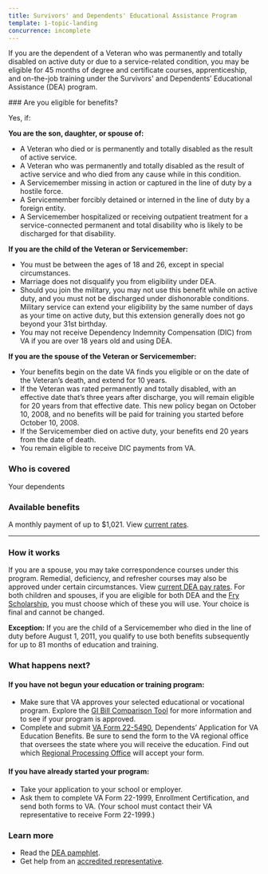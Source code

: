 ```yaml
---
title: Survivors' and Dependents' Educational Assistance Program
template: 1-topic-landing
concurrence: incomplete
---
```


If you are the dependent of a Veteran who was permanently and totally disabled on active duty or due to a service-related condition, you may be eligible for 45 months of degree and certificate courses, apprenticeship, and on-the-job training under the Survivors' and Dependents’ Educational Assistance (DEA) program.

<div class="call-out usa-content" markdown="1">
### Are you eligible for benefits?

Yes, if:

**You are the son, daughter, or spouse of:**

- A Veteran who died or is permanently and totally disabled as the result of active service.
- A Veteran who was permanently and totally disabled as the result of active service and who died from any cause while in this condition.
- A Servicemember missing in action or captured in the line of duty by a hostile force.
- A Servicemember forcibly detained or interned in the line of duty by a foreign entity.
- A Servicemember hospitalized or receiving outpatient treatment for a service-connected permanent and total disability who is likely to be discharged for that disability.

**If you are the child of the Veteran or Servicemember:**

- You must be between the ages of 18 and 26, except in special circumstances.
- Marriage does not disqualify you from eligibility under DEA.
- Should you join the military, you may not use this benefit while on active duty, and you must not be discharged under dishonorable conditions. Military service can extend your eligibility by the same number of days as your time on active duty, but this extension generally does not go beyond your 31st birthday.
- You may not receive Dependency Indemnity Compensation (DIC) from VA if you are over 18 years old and using DEA.

**If you are the spouse of the Veteran or Servicemember:**

- Your benefits begin on the date VA finds you eligible or on the date of the Veteran’s death, and extend for 10 years.
- If the Veteran was rated permanently and totally disabled, with an effective date that’s three years after discharge, you will remain eligible for 20 years from that effective date. This new policy began on October 10, 2008, and no benefits will be paid for training you started before October 10, 2008.
- If the Servicemember died on active duty, your benefits end 20 years from the date of death.
- You remain eligible to receive DIC payments from VA.

### Who is covered

Your dependents
</div>

### Available benefits

A monthly payment of up to $1,021. View [current rates](http://www.benefits.va.gov/GIBILL/resources/benefits_resources/rates/ch35/ch35rates100115.asp).

-------

### How it works
If you are a spouse, you may take correspondence courses under this program. Remedial, deficiency, and refresher courses may also be approved under certain circumstances. View [current DEA pay rates](http://www.benefits.va.gov/gibill/resources/benefits_resources/rate_tables.asp#ch35). For both children and spouses, if you are eligible for both DEA and the [Fry Scholarship](/education/gi-bill/survivors-dependent-assistance/fry-scholarship/), you must choose which of these you will use. Your choice is final and cannot be changed.

**Exception:** If you are the child of a Servicemember who died in the line of duty before August 1, 2011, you qualify to use both benefits subsequently for up to 81 months of education and training.

### What happens next?

#### If you have not begun your education or training program:

- Make sure that VA approves your selected educational or vocational program. Explore the [GI Bill Comparison Tool](/gi-bill-comparison-tool/) for more information and to see if your program is approved.
- Complete and submit [VA Form 22-5490](http://www.va.gov/vaforms/form_detail.asp?FormNo=22-5490), Dependents’ Application for VA Education Benefits. Be sure to send the form to the VA regional office that oversees the state where you will receive the education. Find out which [Regional Processing Office](http://www.benefits.va.gov/gibill/regional_processing.asp) will accept your form.

#### If you have already started your program:
- Take your application to your school or employer. 
- Ask them to complete VA Form 22-1999, Enrollment Certification, and send both forms to VA. (Your school must contact their VA representative to receive Form 22-1999.)

### Learn more

- Read the [DEA pamphlet](http://www.benefits.va.gov/gibill/docs/pamphlets/ch35_pamphlet_2.pdf).
- Get help from an [accredited representative](/disability-benefits/apply-for-benefits/help/index.html).
